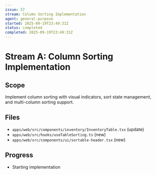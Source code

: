 ```yaml
---
issue: 57
stream: Column Sorting Implementation
agent: general-purpose
started: 2025-09-19T23:49:31Z
status: completed
completed: 2025-09-19T23:49:31Z
---
```


# Stream A: Column Sorting Implementation

## Scope
Implement column sorting with visual indicators, sort state management, and multi-column sorting support.

## Files
- `apps/web/src/components/inventory/InventoryTable.tsx` (update)
- `apps/web/src/hooks/useTableSorting.ts` (new)
- `apps/web/src/components/ui/sortable-header.tsx` (new)

## Progress
- Starting implementation